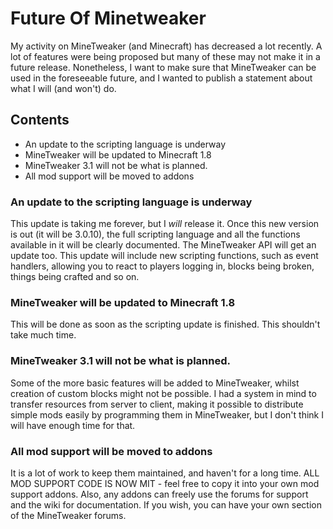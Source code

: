 # Future Of Minetweaker
My activity on MineTweaker (and Minecraft) has decreased a lot recently. A lot of features were being proposed but many of these may not make it in a future release. Nonetheless, I want to make sure that MineTweaker can be used in the foreseeable future, and I wanted to publish a statement about what I will (and won't) do.

## Contents
* An update to the scripting language is underway
* MineTweaker will be updated to Minecraft 1.8
* MineTweaker 3.1 will not be what is planned.
* All mod support will be moved to addons

### An update to the scripting language is underway
This update is taking me forever, but I _will_ release it. Once this new version is out (it will be 3.0.10), the full scripting language and all the functions available in it will be clearly documented. The MineTweaker API will get an update too. This update will include new scripting functions, such as event handlers, allowing you to react to players logging in, blocks being broken, things being crafted and so on.

### MineTweaker will be updated to Minecraft 1.8
This will be done as soon as the scripting update is finished. This shouldn't take much time.

### MineTweaker 3.1 will not be what is planned.
Some of the more basic features will be added to MineTweaker, whilst creation of custom blocks might not be possible. I had a system in mind to transfer resources from server to client, making it possible to distribute simple mods easily by programming them in MineTweaker, but I don't think I will have enough time for that.

### All mod support will be moved to addons
It is a lot of work to keep them maintained, and haven't for a long time. ALL MOD SUPPORT CODE IS NOW MIT - feel free to copy it into your own mod support addons. Also, any addons can freely use the forums for support and the wiki for documentation. If you wish, you can have your own section of the MineTweaker forums.